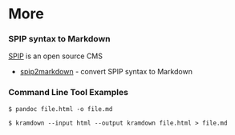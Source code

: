 # More

### SPIP syntax to Markdown

[SPIP](http://spip.net) is an open source CMS

* [spip2markdown](https://github.com/nhoizey/spip2markdown) - convert SPIP syntax to Markdown

### Command Line Tool Examples

``` 
$ pandoc file.html -o file.md
```

``` 
$ kramdown --input html --output kramdown file.html > file.md
```
